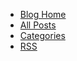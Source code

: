 + [Blog Home](./index.html)
+ [All Posts](./all.html)
+ [Categories](./categories.html)
+ [RSS](./feed.xml)